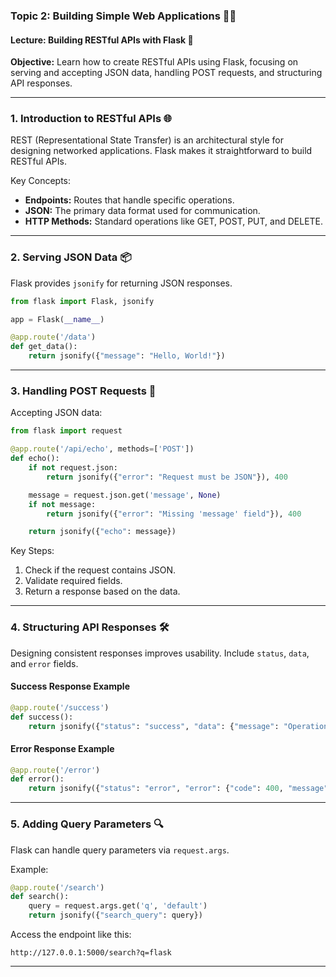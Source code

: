 ### Topic 2: Building Simple Web Applications 🧑‍💻

#### Lecture: **Building RESTful APIs with Flask 📡**

**Objective:** Learn how to create RESTful APIs using Flask, focusing on serving and accepting JSON data, handling POST requests, and structuring API responses.

---

### **1. Introduction to RESTful APIs 🌐**

REST (Representational State Transfer) is an architectural style for designing networked applications. Flask makes it straightforward to build RESTful APIs.

Key Concepts:

- **Endpoints:** Routes that handle specific operations.
- **JSON:** The primary data format used for communication.
- **HTTP Methods:** Standard operations like GET, POST, PUT, and DELETE.

---

### **2. Serving JSON Data 📦**

Flask provides `jsonify` for returning JSON responses.

```python
from flask import Flask, jsonify

app = Flask(__name__)

@app.route('/data')
def get_data():
    return jsonify({"message": "Hello, World!"})
```

---

### **3. Handling POST Requests 📨**

Accepting JSON data:

```python
from flask import request

@app.route('/api/echo', methods=['POST'])
def echo():
    if not request.json:
        return jsonify({"error": "Request must be JSON"}), 400

    message = request.json.get('message', None)
    if not message:
        return jsonify({"error": "Missing 'message' field"}), 400

    return jsonify({"echo": message})
```

Key Steps:

1. Check if the request contains JSON.
2. Validate required fields.
3. Return a response based on the data.

---

### **4. Structuring API Responses 🛠️**

Designing consistent responses improves usability. Include `status`, `data`, and `error` fields.

#### **Success Response Example**

```python
@app.route('/success')
def success():
    return jsonify({"status": "success", "data": {"message": "Operation successful"}}), 200
```

#### **Error Response Example**

```python
@app.route('/error')
def error():
    return jsonify({"status": "error", "error": {"code": 400, "message": "Bad Request"}}), 400
```

---

### **5. Adding Query Parameters 🔍**

Flask can handle query parameters via `request.args`.

Example:

```python
@app.route('/search')
def search():
    query = request.args.get('q', 'default')
    return jsonify({"search_query": query})
```

Access the endpoint like this:

```
http://127.0.0.1:5000/search?q=flask
```

---
